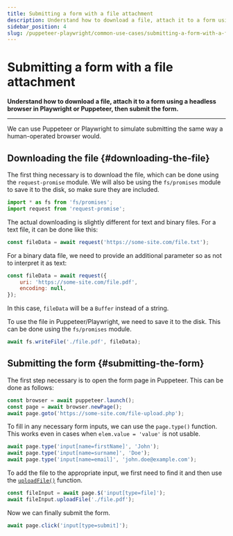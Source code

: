 ```yaml
---
title: Submitting a form with a file attachment
description: Understand how to download a file, attach it to a form using a headless browser in Playwright or Puppeteer, then submit the form.
sidebar_position: 4
slug: /puppeteer-playwright/common-use-cases/submitting-a-form-with-a-file-attachment
---
```


# Submitting a form with a file attachment

**Understand how to download a file, attach it to a form using a headless browser in Playwright or Puppeteer, then submit the form.**

---

We can use Puppeteer or Playwright to simulate submitting the same way a human-operated browser would.

## Downloading the file {#downloading-the-file}

The first thing necessary is to download the file, which can be done using the `request-promise` module. We will also be using the `fs/promises` module to save it to the disk, so make sure they are included.

```js
import * as fs from 'fs/promises';
import request from 'request-promise';
```

The actual downloading is slightly different for text and binary files. For a text file, it can be done like this:

```js
const fileData = await request('https://some-site.com/file.txt');
```

For a binary data file, we need to provide an additional parameter so as not to interpret it as text:

```js
const fileData = await request({
    uri: 'https://some-site.com/file.pdf',
    encoding: null,
});
```

In this case, `fileData` will be a `Buffer` instead of a string.

To use the file in Puppeteer/Playwright, we need to save it to the disk. This can be done using the `fs/promises` module.

```js
await fs.writeFile('./file.pdf', fileData);
```

## Submitting the form {#submitting-the-form}

The first step necessary is to open the form page in Puppeteer. This can be done as follows:

```js
const browser = await puppeteer.launch();
const page = await browser.newPage();
await page.goto('https://some-site.com/file-upload.php');
```

To fill in any necessary form inputs, we can use the `page.type()` function. This works even in cases when `elem.value = 'value'` is not usable.

```js
await page.type('input[name=firstName]', 'John');
await page.type('input[name=surname]', 'Doe');
await page.type('input[name=email]', 'john.doe@example.com');
```

To add the file to the appropriate input, we first need to find it and then use the [`uploadFile()`](https://pptr.dev/next/api/puppeteer.elementhandle.uploadfile) function.

```js
const fileInput = await page.$('input[type=file]');
await fileInput.uploadFile('./file.pdf');
```

Now we can finally submit the form.

```js
await page.click('input[type=submit]');
```
